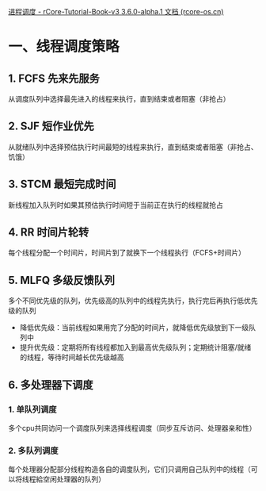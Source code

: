 [进程调度 - rCore-Tutorial-Book-v3 3.6.0-alpha.1 文档 (rcore-os.cn)](https://rcore-os.cn/rCore-Tutorial-Book-v3/chapter5/4scheduling.html)

# 一、线程调度策略

## 1. FCFS 先来先服务

从调度队列中选择最先进入的线程来执行，直到结束或者阻塞（非抢占）

## 2. SJF 短作业优先

从就绪队列中选择预估执行时间最短的线程来执行，直到结束或者阻塞（非抢占、饥饿）

## 3. STCM 最短完成时间

新线程加入队列时如果其预估执行时间短于当前正在执行的线程就抢占

## 4. RR 时间片轮转

每个线程分配一个时间片，时间片到了就换下一个线程执行（FCFS+时间片）

## 5. MLFQ 多级反馈队列

多个不同优先级的队列，优先级高的队列中的线程先执行，执行完后再执行低优先级的队列

* 降低优先级：当前线程如果用完了分配的时间片，就降低优先级放到下一级队列中
* 提升优先级：定期将所有线程都加入到最高优先级队列；定期统计阻塞/就绪的线程，等待时间越长优先级越高

## 6. 多处理器下调度

### 1. 单队列调度

多个cpu共同访问一个调度队列来选择线程调度（同步互斥访问、处理器亲和性）

### 2. 多队列调度

每个处理器分配部分线程构造各自的调度队列，它们只调用自己队列中的线程（可以将线程給空闲处理器的队列）

